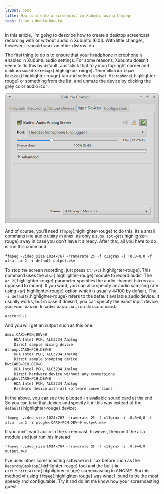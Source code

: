 ```yaml
---
layout: post
title: How to create a screencast in Xubuntu using ffmpeg
tags: linux xubuntu how-to
---
```


In this article, I’m going to describe how to create a desktop screencast recording with or without audio in Xubuntu 16.04. With little changes, however, it should work on other distros too.<!--more-->

The first thing to do is to ensure that your headphone microphone is enabled in Xubuntu audio settings. For some reasons, Xubuntu doesn’t seem to do this by default. Just click that tray icon top-right corner and click on `Sound Settings`{.highlighter-rouge}. Then click on `Input Devices`{.highlighter-rouge} tab and select `Headset Microphone`{.highlighter-rouge} or something from the list, and unmute the device by clicking the grey color audio icon:

![Xubuntu Mic Unmute](/uploads/old/xubuntu_mic_unmute.png)

And of course, you’ll need `ffmpeg`{.highlighter-rouge} to do this, its a small command line audio utility in linux. Its only a `sudo apt-get`{.highlighter-rouge} away in case you don’t have it already. After that, all you have to do is run this command:

	ffmpeg -video_size 1024x767 -framerate 25 -f x11grab -i :0.0+0,0 -f alsa -ac 2 -i default output.mkv

To stop the screen recording, just press `Ctrl+C`{.highlighter-rouge}. This command uses the `alsa`{.highlighter-rouge} module to record audio. The `-ac 2`{.highlighter-rouge} parameter specifies the audio channel (stereo as opposed to mono). If you want, you can also specify an audio sampling rate using `-ar`{.highlighter-rouge} option which is usually 44100 by default. The `-i default`{.highlighter-rouge} refers to the default available audio device. It usually works, but in case it doesn’t, you can specify the exact input device you want to use. In order to do that, run this command:

	arecord -L

And you will get an output such as this one:

	dmix:CARD=PCH,DEV=0
		HDA Intel PCH, ALC3234 Analog
		Direct sample mixing device
	dsnoop:CARD=PCH,DEV=0
		HDA Intel PCH, ALC3234 Analog
		Direct sample snooping device
	hw:CARD=PCH,DEV=0
		HDA Intel PCH, ALC3234 Analog
		Direct hardware device without any conversions
	plughw:CARD=PCH,DEV=0
		HDA Intel PCH, ALC3234 Analog
		Hardware device with all software conversions

In the above, you can see the plugged-in available sound card at the end. So you can take that device and specify it in this way instead of the `default`{.highlighter-rouge} device:

	ffmpeg -video_size 1024x767 -framerate 25 -f x11grab -i :0.0+0,0 -f alsa -ac 2 -i plughw:CARD=PCH,DEV=0 output.mkv

If you don’t want audio in the screencast, however, then omit the alsa module and just run this instead:

	ffmpeg -video_size 1024x767 -framerate 25 -f x11grab -i :0.0+0,0 output.mkv

I’ve used other screencasting software in Linux before such as the `RecordMyDesktop`{.highlighter-rouge} tool and the built-in `Ctrl+Shift+Alt+R`{.highlighter-rouge} screencasting in GNOME. But this method of using `ffmpeg`{.highlighter-rouge} was what I found to be the most speedy and configurable. Try it and do let me know how your screencasting goes!
